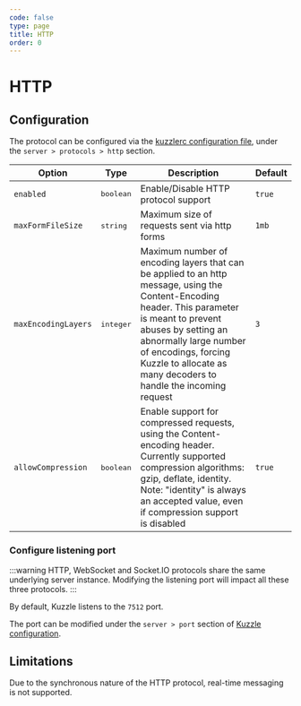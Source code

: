 ```yaml
---
code: false
type: page
title: HTTP
order: 0
---
```


# HTTP

## Configuration

The protocol can be configured via the [kuzzlerc configuration file](/core/1/guides/essentials/configuration/), under the `server > protocols > http` section.

| Option              | Type               | Description                                                                                                                                                                                                                                                                           | Default |
| ------------------- | ------------------ | ------------------------------------------------------------------------------------------------------------------------------------------------------------------------------------------------------------------------------------------------------------------------------------- | ------- |
| `enabled`           | <pre>boolean</pre> | Enable/Disable HTTP protocol support                                                                                                                                                                                                                                                  | `true`  |
| `maxFormFileSize`   | <pre>string</pre>  | Maximum size of requests sent via http forms                                                                                                                                                                                                                                          | `1mb`   |
| `maxEncodingLayers` | <pre>integer</pre> | Maximum number of encoding layers that can be applied to an http message, using the Content-Encoding header. This parameter is meant to prevent abuses by setting an abnormally large number of encodings, forcing Kuzzle to allocate as many decoders to handle the incoming request | `3`     |
| `allowCompression`  | <pre>boolean</pre> | Enable support for compressed requests, using the Content-encoding header. Currently supported compression algorithms: gzip, deflate, identity. Note: "identity" is always an accepted value, even if compression support is disabled                                                 | `true`  |

### Configure listening port

:::warning
HTTP, WebSocket and Socket.IO protocols share the same underlying server instance. Modifying the listening port will impact all these three protocols.
:::

By default, Kuzzle listens to the `7512` port.

The port can be modified under the `server > port` section of [Kuzzle configuration](/core/1/guides/essentials/configuration/).

## Limitations

Due to the synchronous nature of the HTTP protocol, real-time messaging is not supported.
